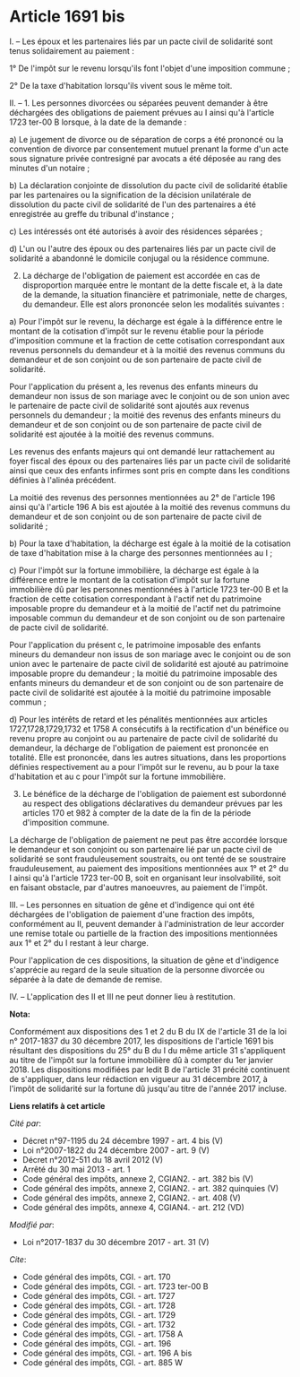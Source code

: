 # Article 1691 bis

I. – Les époux et les partenaires liés par un pacte civil de solidarité sont tenus solidairement au paiement :

1° De l'impôt sur le revenu lorsqu'ils font l'objet d'une imposition commune ;

2° De la taxe d'habitation lorsqu'ils vivent sous le même toit.

II. – 1. Les personnes divorcées ou séparées peuvent demander à être déchargées des obligations de paiement prévues au I
ainsi qu'à l'article 1723 ter-00 B lorsque, à la date de la demande :

a) Le jugement de divorce ou de séparation de corps a été prononcé ou la convention de divorce par consentement mutuel
prenant la forme d'un acte sous signature privée contresigné par avocats a été déposée au rang des minutes d'un notaire ;

b) La déclaration conjointe de dissolution du pacte civil de solidarité établie par les partenaires ou la signification de la
décision unilatérale de dissolution du pacte civil de solidarité de l'un des partenaires a été enregistrée au greffe du
tribunal d'instance ;

c) Les intéressés ont été autorisés à avoir des résidences séparées ;

d) L'un ou l'autre des époux ou des partenaires liés par un pacte civil de solidarité a abandonné le domicile conjugal ou la
résidence commune.

2. La décharge de l'obligation de paiement est accordée en cas de disproportion marquée entre le montant de la dette fiscale
et, à la date de la demande, la situation financière et patrimoniale, nette de charges, du demandeur. Elle est alors
prononcée selon les modalités suivantes :

a) Pour l'impôt sur le revenu, la décharge est égale à la différence entre le montant de la cotisation d'impôt sur le revenu
établie pour la période d'imposition commune et la fraction de cette cotisation correspondant aux revenus personnels du
demandeur et à la moitié des revenus communs du demandeur et de son conjoint ou de son partenaire de pacte civil de
solidarité.

Pour l'application du présent a, les revenus des enfants mineurs du demandeur non issus de son mariage avec le conjoint ou de
son union avec le partenaire de pacte civil de solidarité sont ajoutés aux revenus personnels du demandeur ; la moitié des
revenus des enfants mineurs du demandeur et de son conjoint ou de son partenaire de pacte civil de solidarité est ajoutée à
la moitié des revenus communs.

Les revenus des enfants majeurs qui ont demandé leur rattachement au foyer fiscal des époux ou des partenaires liés par un
pacte civil de solidarité ainsi que ceux des enfants infirmes sont pris en compte dans les conditions définies à l'alinéa
précédent.

La moitié des revenus des personnes mentionnées au 2° de l'article 196 ainsi qu'à l'article 196 A bis est ajoutée à la moitié
des revenus communs du demandeur et de son conjoint ou de son partenaire de pacte civil de solidarité ;

b) Pour la taxe d'habitation, la décharge est égale à la moitié de la cotisation de taxe d'habitation mise à la charge des
personnes mentionnées au I ;

c) Pour l'impôt sur la fortune immobilière, la décharge est égale à la différence entre le montant de la cotisation d'impôt
sur la fortune immobilière dû par les personnes mentionnées à l'article 1723 ter-00 B et la fraction de cette cotisation
correspondant à l'actif net du patrimoine imposable propre du demandeur et à la moitié de l'actif net du patrimoine imposable
commun du demandeur et de son conjoint ou de son partenaire de pacte civil de solidarité.

Pour l'application du présent c, le patrimoine imposable des enfants mineurs du demandeur non issus de son mariage avec le
conjoint ou de son union avec le partenaire de pacte civil de solidarité est ajouté au patrimoine imposable propre du
demandeur ; la moitié du patrimoine imposable des enfants mineurs du demandeur et de son conjoint ou de son partenaire de
pacte civil de solidarité est ajoutée à la moitié du patrimoine imposable commun ;

d) Pour les intérêts de retard et les pénalités mentionnées aux articles 1727,1728,1729,1732 et 1758 A consécutifs à la
rectification d'un bénéfice ou revenu propre au conjoint ou au partenaire de pacte civil de solidarité du demandeur, la
décharge de l'obligation de paiement est prononcée en totalité. Elle est prononcée, dans les autres situations, dans les
proportions définies respectivement au a pour l'impôt sur le revenu, au b pour la taxe d'habitation et au c pour l'impôt sur
la fortune immobilière.

3. Le bénéfice de la décharge de l'obligation de paiement est subordonné au respect des obligations déclaratives du demandeur
prévues par les articles 170 et 982 à compter de la date de la fin de la période d'imposition commune.

La décharge de l'obligation de paiement ne peut pas être accordée lorsque le demandeur et son conjoint ou son partenaire lié
par un pacte civil de solidarité se sont frauduleusement soustraits, ou ont tenté de se soustraire frauduleusement, au
paiement des impositions mentionnées aux 1° et 2° du I ainsi qu'à l'article 1723 ter-00 B, soit en organisant leur
insolvabilité, soit en faisant obstacle, par d'autres manoeuvres, au paiement de l'impôt.

III. – Les personnes en situation de gêne et d'indigence qui ont été déchargées de l'obligation de paiement d'une fraction
des impôts, conformément au II, peuvent demander à l'administration de leur accorder une remise totale ou partielle de la
fraction des impositions mentionnées aux 1° et 2° du I restant à leur charge.

Pour l'application de ces dispositions, la situation de gêne et d'indigence s'apprécie au regard de la seule situation de la
personne divorcée ou séparée à la date de demande de remise.

IV. – L'application des II et III ne peut donner lieu à restitution.

**Nota:**

Conformément aux dispositions des 1 et 2 du B du IX de l'article 31 de la loi n° 2017-1837 du 30 décembre 2017, les
dispositions de l'article 1691 bis résultant des dispositions du 25° du B du I du même article 31 s'appliquent au titre de
l'impôt sur la fortune immobilière dû à compter du 1er janvier 2018. Les dispositions modifiées par ledit B de l'article 31
précité continuent de s'appliquer, dans leur rédaction en vigueur au 31 décembre 2017, à l'impôt de solidarité sur la fortune
dû jusqu'au titre de l'année 2017 incluse.

**Liens relatifs à cet article**

_Cité par_:

  - Décret n°97-1195 du 24 décembre 1997 - art. 4 bis (V)
  - Loi n°2007-1822 du 24 décembre 2007 - art. 9 (V)
  - Décret n°2012-511 du 18 avril 2012 (V)
  - Arrêté du 30 mai 2013 - art. 1
  - Code général des impôts, annexe 2, CGIAN2. - art. 382 bis (V)
  - Code général des impôts, annexe 2, CGIAN2. - art. 382 quinquies (V)
  - Code général des impôts, annexe 2, CGIAN2. - art. 408 (V)
  - Code général des impôts, annexe 4, CGIAN4. - art. 212 (VD)

_Modifié par_:

  - Loi n°2017-1837 du 30 décembre 2017 - art. 31 (V)

_Cite_:

  - Code général des impôts, CGI. - art. 170
  - Code général des impôts, CGI. - art. 1723 ter-00 B
  - Code général des impôts, CGI. - art. 1727
  - Code général des impôts, CGI. - art. 1728
  - Code général des impôts, CGI. - art. 1729
  - Code général des impôts, CGI. - art. 1732
  - Code général des impôts, CGI. - art. 1758 A
  - Code général des impôts, CGI. - art. 196
  - Code général des impôts, CGI. - art. 196 A bis
  - Code général des impôts, CGI. - art. 885 W
